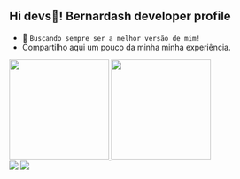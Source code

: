 ## Hi devs🤖! Bernardash developer profile


- 👾 `Buscando sempre ser a melhor versão de mim!`
- Compartilho aqui um pouco da minha minha experiência.


 <div>
  <a href="https://github.com/bernarderick">
  <img height="180em" src="https://github-readme-stats.vercel.app/api?username=bernarderick&show_icons=true&theme=dark&include_all_commits=true&count_private=false"/>
  <img height="180em" src="https://github-readme-stats.vercel.app/api/top-langs/?username=bernarderick&layout=compact&langs_count=7&theme=dark"/>
</div>
 

<div>
    <a href="https://www.youtube.com/channel/UC1WKvSWsDu7l5y7a6trSGMA" target="_blank"><img src="https://img.shields.io/badge/YouTube-FF0000?style=for-the-badge&logo=youtube&logoColor=white" target="_blank"></a>
    <a href="https://www.linkedin.com/in/erick-bernardo-374525182/" target="_blank"><img src="https://img.shields.io/badge/-LinkedIn-%230077B5?style=for-the-badge&logo=linkedin&logoColor=white" target="_blank"></a>
</div>
  
